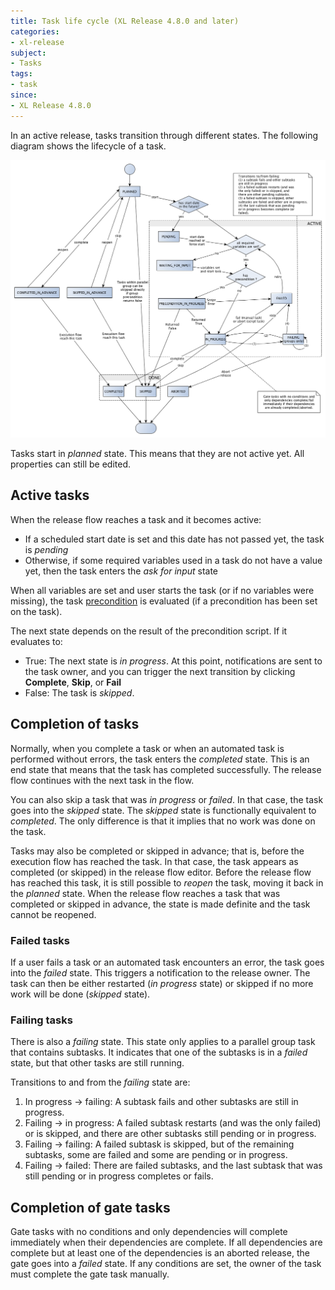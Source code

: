 ```yaml
---
title: Task life cycle (XL Release 4.8.0 and later)
categories:
- xl-release
subject:
- Tasks
tags:
- task
since:
- XL Release 4.8.0
---
```


In an active release, tasks transition through different states. The following diagram shows the lifecycle of a task.

![Task life cycle](../images/task-lifecycle.png)

Tasks start in *planned* state. This means that they are not active yet. All properties can still be edited.

## Active tasks

When the release flow reaches a task and it becomes active:

* If a scheduled start date is set and this date has not passed yet, the task is *pending*
* Otherwise, if some required variables used in a task do not have a value yet, then the task enters the *ask for input* state

When all variables are set and user starts the task (or if no variables were missing), the task [precondition](/xl-release/how-to/set-a-precondition-on-a-task.html) is evaluated (if a precondition has been set on the task).

The next state depends on the result of the precondition script. If it evaluates to:

* True: The next state is *in progress*. At this point, notifications are sent to the task owner, and you can trigger the next transition by clicking **Complete**, **Skip**, or **Fail**
* False: The task is *skipped*.

## Completion of tasks

Normally, when you complete a task or when an automated task is performed without errors, the task enters the *completed* state. This is an end state that means that the task has completed successfully. The release flow continues with the next task in the flow.

You can also skip a task that was *in progress* or *failed*. In that case, the task goes into the *skipped* state. The *skipped* state is functionally equivalent to *completed*. The only difference is that it implies that no work was done on the task.

Tasks may also be completed or skipped in advance; that is, before the execution flow has reached the task. In that case, the task appears as completed (or skipped) in the release flow editor. Before the release flow has reached this task, it is still possible to *reopen* the task, moving it back in the *planned* state. When the release flow reaches a task that was completed or skipped in advance, the state is made definite and the task cannot be reopened.

### Failed tasks

If a user fails a task or an automated task encounters an error, the task goes into the *failed* state. This triggers a notification to the release owner. The task can then be either restarted (*in progress* state) or skipped if no more work will be done (*skipped* state).

### Failing tasks

There is also a *failing* state. This state only applies to a parallel group task that contains subtasks. It indicates that one of the subtasks is in a *failed* state, but that other tasks are still running. 

Transitions to and from the *failing* state are:

1. In progress &#8594; failing: A subtask fails and other subtasks are still in progress.
2. Failing &#8594; in progress: A failed subtask restarts (and was the only failed) or is skipped, and there are other subtasks still pending or in progress.
3. Failing &#8594; failing: A failed subtask is skipped, but of the remaining subtasks, some are failed and some are pending or in progress.
4. Failing &#8594; failed: There are failed subtasks, and the last subtask that was still pending or in progress completes or fails.

## Completion of gate tasks

Gate tasks with no conditions and only dependencies will complete immediately when their dependencies are complete. If all dependencies are complete but at least one of the dependencies is an aborted release, the gate goes into a *failed* state. If any conditions are set, the owner of the task must complete the gate task manually.
